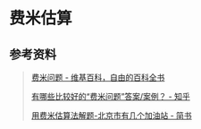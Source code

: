# 费米估算

## 参考资料

> [费米问题 - 维基百科，自由的百科全书](https://zh.wikipedia.org/wiki/%E8%B4%B9%E7%B1%B3%E9%97%AE%E9%A2%98)
> 
> [有哪些比较好的“费米问题”答案/案例？ - 知乎](https://www.zhihu.com/question/21997407)
> 
> [用费米估算法解题-北京市有几个加油站 - 简书](https://www.jianshu.com/p/ff0ef02da433)